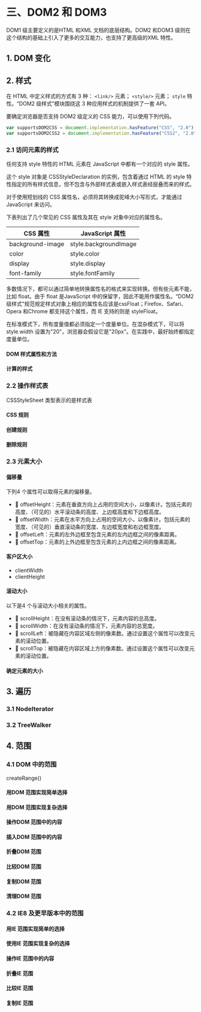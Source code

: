 

# 三、DOM2 和 DOM3

DOM1 级主要定义的是HTML 和XML 文档的底层结构。DOM2 和DOM3 级则在这个结构的基础上引入了更多的交互能力，也支持了更高级的XML 特性。





## 1. DOM 变化



## 2. 样式

在 HTML 中定义样式的方式有 3 种： `<link/>` 元素； `<style/>` 元素； `style` 特性。“DOM2 级样式”模块围绕这 3 种应用样式的机制提供了一套 API。

要确定浏览器是否支持 DOM2 级定义的 CSS 能力，可以使用下列代码。

```js
var supportsDOM2CSS = document.implementation.hasFeature("CSS", "2.0");
var supportsDOM2CSS2 = document.implementation.hasFeature("CSS2", "2.0");
```





### 2.1 访问元素的样式

任何支持 style 特性的 HTML 元素在 JavaScript 中都有一个对应的 style 属性。

这个 style 对象是 CSSStyleDeclaration 的实例，包含着通过 HTML 的 style 特性指定的所有样式信息，但不包含与外部样式表或嵌入样式表经层叠而来的样式。

对于使用短划线的 CSS 属性名，必须将其转换成驼峰大小写形式，才能通过 JavaScript 来访问。

下表列出了几个常见的 CSS 属性及其在 style 对象中对应的属性名。

| CSS 属性         | JavaScript 属性       |
| ---------------- | --------------------- |
| background-image | style.backgroundImage |
| color            | style.color           |
| display          | style.display         |
| font-family      | style.fontFamily      |

多数情况下，都可以通过简单地转换属性名的格式来实现转换。但有些元素不能，比如 float。由于 float 是JavaScript 中的保留字，因此不能用作属性名。“DOM2 级样式”规范规定样式对象上相应的属性名应该是cssFloat；Firefox、Safari、Opera 和Chrome 都支持这个属性，而 IE 支持的则是 styleFloat。

在标准模式下，所有度量值都必须指定一个度量单位。在混杂模式下，可以将 style.width 设置为"20"，浏览器会假设它是"20px"。在实践中，最好始终都指定度量单位。

#### DOM 样式属性和方法

#### 计算的样式









### 2.2 操作样式表



CSSStyleSheet 类型表示的是样式表

#### CSS 规则

#### 创建规则

#### 删除规则



### 2.3 元素大小

#### 偏移量

下列4 个属性可以取得元素的偏移量。

-  offsetHeight：元素在垂直方向上占用的空间大小，以像素计。包括元素的高度、（可见的）水平滚动条的高度、上边框高度和下边框高度。
-  offsetWidth：元素在水平方向上占用的空间大小，以像素计。包括元素的宽度、（可见的）垂直滚动条的宽度、左边框宽度和右边框宽度。
-  offsetLeft：元素的左外边框至包含元素的左内边框之间的像素距离。
-  offsetTop：元素的上外边框至包含元素的上内边框之间的像素距离。

#### 客户区大小

- clientWidth
- clientHeight



#### 滚动大小

以下是4 个与滚动大小相关的属性。

-  scrollHeight：在没有滚动条的情况下，元素内容的总高度。
-  scrollWidth：在没有滚动条的情况下，元素内容的总宽度。
-  scrollLeft：被隐藏在内容区域左侧的像素数。通过设置这个属性可以改变元素的滚动位置。
-  scrollTop：被隐藏在内容区域上方的像素数。通过设置这个属性可以改变元素的滚动位置。



#### 确定元素的大小



## 3. 遍历

### 3.1 NodeIterator

### 3.2 TreeWalker



## 4. 范围

### 4.1 DOM 中的范围

createRange()

#### 用DOM 范围实现简单选择

#### 用DOM 范围实现复杂选择

#### 操作DOM 范围中的内容

#### 插入DOM 范围中的内容

#### 折叠DOM 范围

#### 比较DOM 范围

#### 复制DOM 范围

#### 清理DOM 范围







### 4.2 IE8 及更早版本中的范围

#### 用IE 范围实现简单的选择



#### 使用IE 范围实现复杂的选择

#### 操作IE 范围中的内容

#### 折叠IE 范围

#### 比较IE 范围

#### 复制IE 范围



